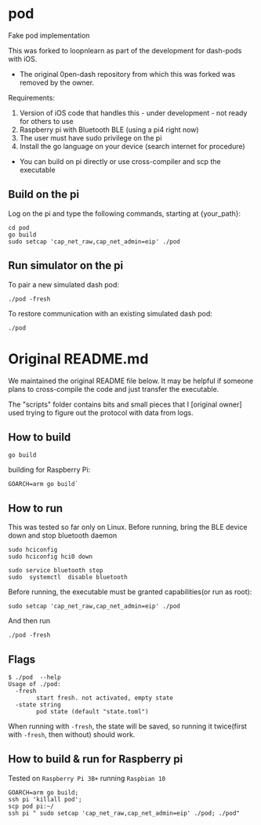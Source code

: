 # pod

Fake pod implementation

This was forked to loopnlearn as part of the development for dash-pods with iOS. 
* The original 0pen-dash repository from which this was forked was removed by the owner.

Requirements:
1. Version of iOS code that handles this - under development - not ready for others to use
2. Raspberry pi with Bluetooth BLE (using a pi4 right now)
3. The user must have sudo privilege on the pi
4. Install the go language on your device (search internet for procedure)
  *  You can build on pi directly or use cross-compiler and scp the executable

## Build on the pi

Log on the pi and type the following commands, starting at {your_path}:
```
cd pod
go build
sudo setcap 'cap_net_raw,cap_net_admin=eip' ./pod
```

## Run simulator on the pi

To pair a new simulated dash pod:
```
./pod -fresh
```

To restore communication with an existing simulated dash pod:
```
./pod
```

# Original README.md

We maintained the original README file below. It may be helpful if someone plans to cross-compile the code and just transfer the executable.

The "scripts" folder contains bits and small pieces that I [original owner] used trying to figure out the protocol with data from logs.

## How to build

```
go build
```

building for Raspberry Pi:
```
GOARCH=arm go build`
```

## How to run

This was tested so far only on Linux.
Before running, bring the BLE device down and stop bluetooth daemon
```
sudo hciconfig
sudo hciconfig hci0 down

sudo service bluetooth stop
sudo  systemctl  disable bluetooth
```

Before running, the executable must be granted capabilities(or run as root):
```
sudo setcap 'cap_net_raw,cap_net_admin=eip' ./pod
```
And then run

```
./pod -fresh
```

## Flags

```
$ ./pod  --help
Usage of ./pod:
  -fresh
        start fresh. not activated, empty state
  -state string
        pod state (default "state.toml")

```

When running with `-fresh`, the state will be saved, so running it twice(first with `-fresh`, then without) should work.

## How to build & run for Raspberry pi
Tested on `Raspberry Pi 3B+` running `Raspbian 10`

```
GOARCH=arm go build; 
ssh pi 'killall pod'; 
scp pod pi:~/  
ssh pi " sudo setcap 'cap_net_raw,cap_net_admin=eip' ./pod; ./pod"
```
